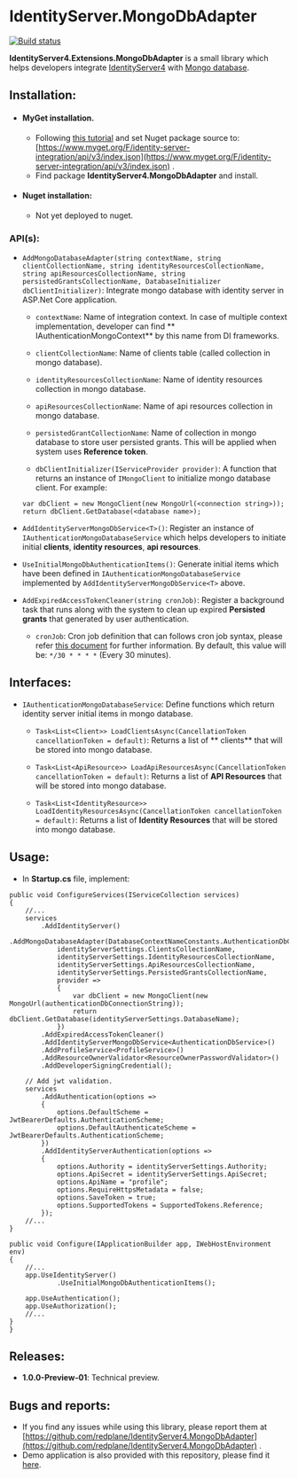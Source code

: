 # IdentityServer.MongoDbAdapter

[![Build status](https://ci.appveyor.com/api/projects/status/lmq51jpnkjklv09g?svg=true)](https://ci.appveyor.com/project/redplane/identityserver4-mongodbadapter)

**IdentityServer4.Extensions.MongoDbAdapter** is a small library which helps developers
integrate [IdentityServer4](http://docs.identityserver.io/en/latest/) with [Mongo database](https://www.mongodb.com/).

## Installation:

- #### MyGet installation.
    - Following [this tutorial](https://docs.myget.org/docs/walkthrough/getting-started-with-nuget) and set Nuget
      package source
      to: [https://www.myget.org/F/identity-server-integration/api/v3/index.json](https://www.myget.org/F/identity-server-integration/api/v3/index.json)
      .
    - Find package **IdentityServer4.MongoDbAdapter** and install.

- #### Nuget installation:
    - Not yet deployed to nuget.

### API(s):

- `AddMongoDatabaseAdapter(string contextName, string clientCollectionName, string identityResourcesCollectionName, string apiResourcesCollectionName, string persistedGrantsCollectionName, DatabaseInitializer dbClientInitializer)`:
  Integrate mongo database with identity server in ASP.Net Core application.
    - `contextName`: Name of integration context. In case of multiple context implementation, developer can find **
      IAuthenticationMongoContext** by this name from DI frameworks.

    - `clientCollectionName`: Name of clients table (called collection in mongo database).

    - `identityResourcesCollectionName`: Name of identity resources collection in mongo database.

    - `apiResourcesCollectionName`: Name of api resources collection in mongo database.

    - `persistedGrantCollectionName`: Name of collection in mongo database to store user persisted grants. This will be
      applied when system uses **Reference token**.

    - `dbClientInitializer(IServiceProvider provider)`: A function that returns an instance of `IMongoClient` to
      initialize mongo database client. For example:
   ```
   var dbClient = new MongoClient(new MongoUrl(<connection string>));
   return dbClient.GetDatabase(<database name>);
   ```

- `AddIdentityServerMongoDbService<T>()`: Register an instance of `IAuthenticationMongoDatabaseService` which helps
  developers to initiate initial **clients**, **identity resources**, **api resources**.

- `UseInitialMongoDbAuthenticationItems()`: Generate initial items which have been defined
  in `IAuthenticationMongoDatabaseService` implemented by `AddIdentityServerMongoDbService<T>` above.

- `AddExpiredAccessTokenCleaner(string cronJob)`: Register a background task that runs along with the system to clean up
  expired **Persisted grants** that generated by user authentication.
    - `cronJob`: Cron job definition that can follows cron job syntax, please refer [this document]() for further
      information. By default, this value will be: `*/30 * * * *` (Every 30 minutes).

## Interfaces:

- `IAuthenticationMongoDatabaseService`: Define functions which return identity server initial items in mongo database.
    - `Task<List<Client>> LoadClientsAsync(CancellationToken cancellationToken = default)`: Returns a list of **
      clients** that will be stored into mongo database.

    - `Task<List<ApiResource>> LoadApiResourcesAsync(CancellationToken cancellationToken = default)`: Returns a list
      of **API Resources** that will be stored into mongo database.

    - `Task<List<IdentityResource>> LoadIdentityResourcesAsync(CancellationToken cancellationToken = default)`: Returns
      a list of **Identity Resources** that will be stored into mongo database.

## Usage:

- In **Startup.cs** file, implement:

```
public void ConfigureServices(IServiceCollection services)
{
    //...
    services
        .AddIdentityServer()
        .AddMongoDatabaseAdapter(DatabaseContextNameConstants.AuthenticationDbContext,
            identityServerSettings.ClientsCollectionName,
            identityServerSettings.IdentityResourcesCollectionName,
            identityServerSettings.ApiResourcesCollectionName,
            identityServerSettings.PersistedGrantsCollectionName,
            provider =>
            {
                var dbClient = new MongoClient(new MongoUrl(authenticationDbConnectionString));
                return dbClient.GetDatabase(identityServerSettings.DatabaseName);
            })
        .AddExpiredAccessTokenCleaner()
        .AddIdentityServerMongoDbService<AuthenticationDbService>()
        .AddProfileService<ProfileService>()
        .AddResourceOwnerValidator<ResourceOwnerPasswordValidator>()
        .AddDeveloperSigningCredential();
        
    // Add jwt validation.
    services
        .AddAuthentication(options =>
        {
            options.DefaultScheme = JwtBearerDefaults.AuthenticationScheme;
            options.DefaultAuthenticateScheme = JwtBearerDefaults.AuthenticationScheme;
        })
        .AddIdentityServerAuthentication(options =>
        {
            options.Authority = identityServerSettings.Authority;
            options.ApiSecret = identityServerSettings.ApiSecret;
            options.ApiName = "profile";
            options.RequireHttpsMetadata = false;
            options.SaveToken = true;
            options.SupportedTokens = SupportedTokens.Reference;
        });
    //...
}

public void Configure(IApplicationBuilder app, IWebHostEnvironment env)
{
    //...
    app.UseIdentityServer()
            .UseInitialMongoDbAuthenticationItems();

    app.UseAuthentication();
    app.UseAuthorization();
    //...
}
}
```

## Releases:

- **1.0.0-Preview-01**: Technical preview.

## Bugs and reports:

- If you find any issues while using this library, please report them
  at [https://github.com/redplane/IdentityServer4.MongoDbAdapter](https://github.com/redplane/IdentityServer4.MongoDbAdapter)
  .
- Demo application is also provided with this repository, please find
  it [here](https://github.com/redplane/IdentityServer4.MongoDbAdapter/tree/master/IdentityServer4.MongoDbAdapter.Demo).

